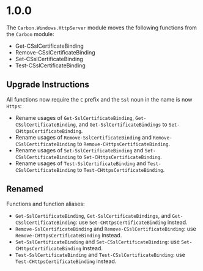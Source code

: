 
# 1.0.0

The `Carbon.Windows.HttpServer` module moves the following functions from the `Carbon` module:

* Get-CSslCertificateBinding
* Remove-CSslCertificateBinding
* Set-CSslCertificateBinding
* Test-CSslCertificateBinding

## Upgrade Instructions

All functions now require the `C` prefix and the `Ssl` noun in the name is now `Https`:

* Rename usages of `Get-SslCertificateBinding`, `Get-CSslCertificateBinding`, and `Get-SslCertificateBindings` to
`Set-CHttpsCertificateBinding`.
* Rename usages of `Remove-SslCertificateBinding` and `Remove-CSslCertificateBinding` to
`Remove-CHttpsCertificateBinding`.
* Rename usages of `Set-SslCertificateBinding` and `Set-CSslCertificateBinding` to
`Set-CHttpsCertificateBinding`.
* Rename usages of `Test-SslCertificateBinding` and `Test-CSslCertificateBinding` to
`Test-CHttpsCertificateBinding`.

## Renamed

Functions and function aliases:

* `Get-SslCertificateBinding`, `Get-SslCertificateBindings`, and `Get-CSslCertificateBinding`: use
`Set-CHttpsCertificateBinding` instead.
* `Remove-SslCertificateBinding` and `Remove-CSslCertificateBinding`: use `Remove-CHttpsCertificateBinding` instead.
* `Set-SslCertificateBinding` and `Set-CSslCertificateBinding`: use `Set-CHttpsCertificateBinding` instead.
* `Test-SslCertificateBinding` and `Test-CSslCertificateBinding`: use `Test-CHttpsCertificateBinding` instead.
